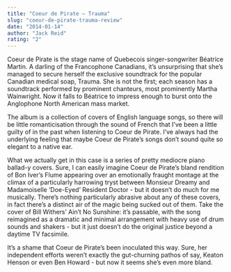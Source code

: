 ```yaml
---
title: "Coeur de Pirate – Trauma"
slug: "coeur-de-pirate-trauma-review"
date: "2014-01-14"
author: "Jack Reid"
rating: "2"
---
```


Coeur de Pirate is the stage name of Quebecois singer-songwriter Béatrice Martin. A darling of the Francophone Canadians, it’s unsurprising that she’s managed to secure herself the exclusive soundtrack for the popular Canadian medical soap, Trauma. She is not the first; each season has a soundtrack performed by prominent chanteurs, most prominently Martha Wainwright. Now it falls to Béatrice to impress enough to burst onto the Anglophone North American mass market.

The album is a collection of covers of English language songs, so there will be little romanticisation through the sound of French that I’ve been a little guilty of in the past when listening to Coeur de Pirate. I’ve always had the underlying feeling that maybe Coeur de Pirate’s songs don’t sound quite so elegant to a native ear.

What we actually get in this case is a series of pretty mediocre piano ballad-y covers. Sure, I can easily imagine Coeur de Pirate’s bland rendition of Bon Iver’s Flume appearing over an emotionally fraught montage at the climax of a particularly harrowing tryst between Monsieur Dreamy and Madamoiselle ‘Doe-Eyed’ Resident Doctor - but it doesn’t do much for me musically. There’s nothing particularly abrasive about any of these covers, in fact there’s a distinct air of the magic being sucked out of them. Take the cover of Bill Withers’ Ain’t No Sunshine: it’s passable, with the song reimagined as a dramatic and minimal arrangement with heavy use of drum sounds and shakers - but it just doesn’t do the original justice beyond a daytime TV facsimile.

It’s a shame that Coeur de Pirate’s been inoculated this way. Sure, her independent efforts weren’t exactly the gut-churning pathos of say, Keaton Henson or even Ben Howard - but now it seems she’s even more bland.
